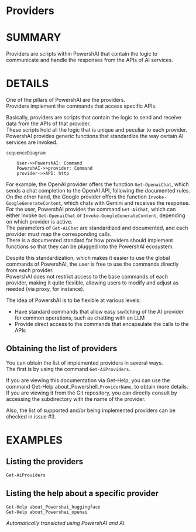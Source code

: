 ﻿# Providers  

# SUMMARY <!--! @#Short --> 

Providers are scripts within PowershAI that contain the logic to communicate and handle the responses from the APIs of AI services.

# DETAILS  <!--! @#Long --> 

One of the pillars of PowershAI are the providers.  
Providers implement the commands that access specific APIs.  

Basically, providers are scripts that contain the logic to send and receive data from the APIs of that provider.  
These scripts hold all the logic that is unique and peculiar to each provider.  
PowershAI provides generic functions that standardize the way certain AI services are invoked.  

```mermaid 
sequenceDiagram

    User->>PowershAI: Command
    PowershAI->>provider: Command
    provider->>API: http
```

For example, the OpenAI provider offers the function `Get-OpenaiChat`, which sends a chat completion to the OpenAI API, following the documented rules.  
On the other hand, the Google provider offers the function `Invoke-GoogleGenerateContent`, which chats with Gemini and receives the response.  
For the user, PowershAI provides the command `Get-AiChat`, which can either invoke `Get-OpenaiChat` or `Invoke-GoogleGenerateContent`, depending on which provider is active.  
The parameters of `Get-AiChat` are standardized and documented, and each provider must map the corresponding calls.  
There is a documented standard for how providers should implement functions so that they can be plugged into the PowershAI ecosystem.  

Despite this standardization, which makes it easier to use the global commands of PowershAI, the user is free to use the commands directly from each provider.  
PowershAI does not restrict access to the base commands of each provider, making it quite flexible, allowing users to modify and adjust as needed (via proxy, for instance).

The idea of PowershAI is to be flexible at various levels:

- Have standard commands that allow easy switching of the AI provider for common operations, such as chatting with an LLM 
- Provide direct access to the commands that encapsulate the calls to the APIs

## Obtaining the list of providers  

You can obtain the list of implemented providers in several ways.  
The first is by using the command `Get-AiProviders`.  

If you are viewing this documentation via Get-Help, you can use the command Get-Help about_Powershell_`ProviderName`, to obtain more details.  
If you are viewing it from the Git repository, you can directly consult by accessing the subdirectory with the name of the provider.

Also, the list of supported and/or being implemented providers can be checked in issue #3.


# EXAMPLES <!--! @#Ex -->

## Listing the providers 

```powershell 
Get-AiProviders 
```

## Listing the help about a specific provider 

```
Get-Help about_Powershai_huggingface
Get-Help about_Powershai_openai
```


_Automatically translated using PowershAI and AI._
